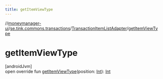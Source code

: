 ```yaml
---
title: getItemViewType
---
```

//[moneymanager-ui](../../../index.html)/[se.tink.commons.transactions](../index.html)/[TransactionItemListAdapter](index.html)/[getItemViewType](get-item-view-type.html)



# getItemViewType



[androidJvm]\
open override fun [getItemViewType](get-item-view-type.html)(position: [Int](https://kotlinlang.org/api/latest/jvm/stdlib/kotlin/-int/index.html)): [Int](https://kotlinlang.org/api/latest/jvm/stdlib/kotlin/-int/index.html)




